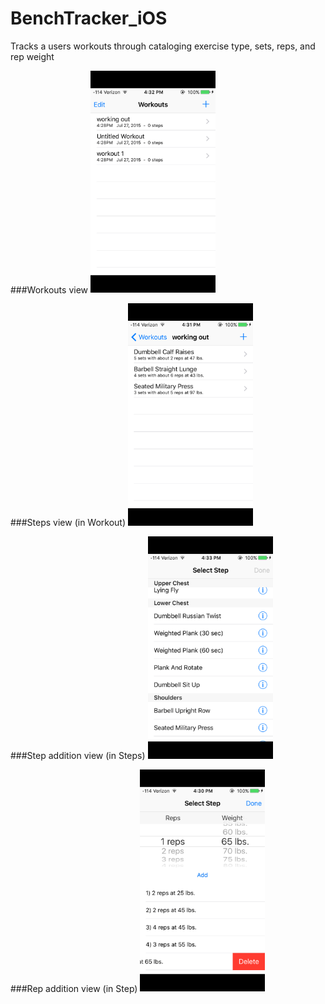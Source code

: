 # BenchTracker_iOS
Tracks a users workouts through cataloging exercise type, sets, reps, and rep weight

###Workouts view
<img src="./Screenshots/Workouts.png" alt="Drawing" width="200 px"/>

###Steps view (in Workout)
<img src="./Screenshots/Steps.png" alt="Drawing" width="200 px"/>

###Step addition view (in Steps)
<img src="./Screenshots/Step.png" alt="Drawing" width="200 px"/>

###Rep addition view (in Step)
<img src="./Screenshots/Rep.png" alt="Drawing" width="200 px"/>
